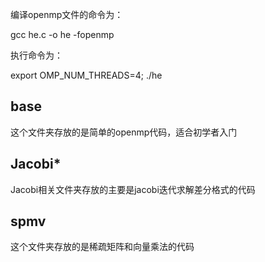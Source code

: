 编译openmp文件的命令为：

gcc he.c -o he -fopenmp

执行命令为：

export OMP_NUM_THREADS=4; ./he

## base
这个文件夹存放的是简单的openmp代码，适合初学者入门

## Jacobi*
Jacobi相关文件夹存放的主要是jacobi迭代求解差分格式的代码

## spmv
这个文件夹存放的是稀疏矩阵和向量乘法的代码




